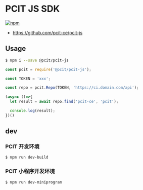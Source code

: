 # PCIT JS SDK

[![npm](https://img.shields.io/npm/v/@pcit/pcit-js.svg)](https://www.npmjs.com/package/@pcit/pcit-js)

* https://github.com/pcit-ce/pcit-js

## Usage

```bash
$ npm i --save @pcit/pcit-js
```

```js
const pcit = require('@pcit/pcit-js');

const TOKEN = 'xxx';

const repo = pcit.Repo(TOKEN, 'https://ci.domain.com/api');

(async ()=>{
  let result = await repo.find('pcit-ce', 'pcit');

  console.log(result);
})()
```

## dev

### PCIT 开发环境

```bash
$ npm run dev-build
```

### PCIT 小程序开发环境

```bash
$ npm run dev-miniprogram
```

